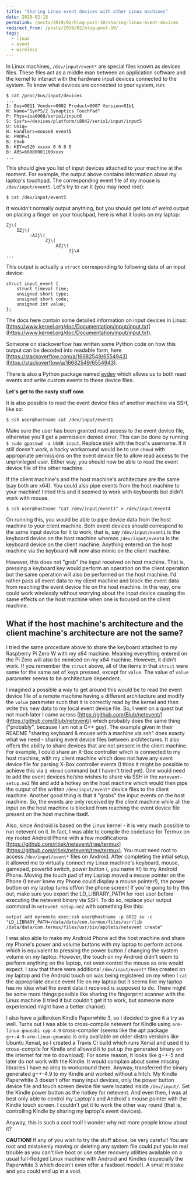 ```yaml
---
title: "Sharing Linux event devices with other Linux machines"
date: 2019-02-18
permalink: /posts/2019/02/blog-post-10/sharing-linux-event-devices
redirect_from: /posts/2019/02/blog-post-10/
tags:
  - linux
  - event
  - wireless
---
```


In Linux machines, `/dev/input/event*` are special files known as devices files. These files act
as a middle man between an application software and the kernel to interact with the hardware input
devices connected to the system. To know what devices are connected to your system, run:
```
$ cat /proc/bus/input/devices
...
I: Bus=0011 Vendor=0002 Product=0007 Version=01b1
N: Name="SynPS/2 Synaptics TouchPad"
P: Phys=isa0060/serio1/input0
S: Sysfs=/devices/platform/i8042/serio1/input/input5
U: Uniq=
H: Handlers=mouse0 event5
B: PROP=1
B: EV=b
B: KEY=e520 xxxxx 0 0 0 0
B: ABS=66080001100xxxx
...
```

This should give you list of input devices attached to your machine at the moment. For example,
the output above contains information about my laptop's touchpad. The corresponding event file of my
mouse is `/dev/input/event5`. Let's try to `cat` it (you may need root):
```
$ cat /dev/input/event5
```
It wouldn't normally output anything, but you should get lots of *weird* output on placing a finger
on your touchpad, here is what it looks on my laptop:
```
Zj\(
    5Zj\(
         :AZj\(
               Zj\(
                   AZj\(
                        Zj\4
...
```

This output is actually a `struct` corresponding to following data of an input device:
```
struct input_event {
    struct timeval time;
    unsigned short type;
    unsigned short code;
    unsigned int value;
};
```

The docs here contain some detailed information on input devices in Linux:
[https://www.kernel.org/doc/Documentation/input/input.txt](https://www.kernel.org/doc/Documentation/input/input.txt).

Someone on stackoverflow has written some Python code on how this output can be decoded into
readable form, here [https://stackoverflow.com/a/16682549/6554943](https://stackoverflow/a/16682549/6554943).

There is also a Python package named [evdev](https://python-evdev.readthedocs.io/en/latest/install.html)
which allows us to both read events and write custom events to these device files.


**Let's get to the nasty stuff now.**

It is also possible to read the event device files of another machine via SSH, like so:
```
$ ssh user@hostname cat /dev/input/event1
```
Make sure the user has been granted read access to the event device file, otherwise you'll get
a permission denied error. This can be done by running `$ sudo gpasswd -a USER input`. Replace
`USER` with the host's username. If it still doesn't work, a hacky workaround would be to use
`chmod` with appropriate permissions on the event device file to allow read access to the
unprivileged user. Either way, you should now be able to read the event device file of the other
machine.

If the client machine's and the host machine's architecture are the same (say both are x64). You
could also pipe events from the host machine to your machine! I tried this and it seemed to work
with keyboards but didn't work with mouse.

```
$ ssh user@hostname "cat /dev/input/event1" > /dev/input/event4
```
On running this, you would be able to pipe device data from the host machine to your client machine.
Both event devices should correspond to the same input device for it to work, that is, say `/dev/input/event1`
is the keyboard device on the host machine whereas `/dev/input/event4` is the keyboard device on the client
machine. Anything entered on the host machine via the keyboard will now also mimic on the client machine.

However, this does not "grab" the input received on host machine. That is, pressing a keyboard key
would perform an operation on the client operation but the same operation will also be performed on the
host machine. I'd rather pass all event data to my client machine and block the event data from reaching
the event device file on the host machine. In this way, one could work wirelessly without worrying
about the input device causing the same effects on the host machine when one is focused on the client
machine.


## What if the host machine's architecture and the client machine's architecture are not the same?

I tried the same procedure above to share the keyboard attached to my Raspberry Pi Zero W with my x64
machine. Meaning everything entered on the Pi Zero will also be mimiced on my x64 machine.
However, it didn't work. If you remember the `struct` above, all of the items in that `struct` were
same for the same set of keys pressed, except for `value`. The value of `value` parameter seems
to be architecture dependent.

I imagined a possible a way to get around this would be to read the event device file of a remote
machine having a different architecture and modify the `value` parameter such that it is correctly read
by the kernel and then write this new data to my local event device file. So, I went on a quest but
not much later I came across [https://github.com/Blub/netevent/](https://github.com/Blub/netevent/) which
probably does the same thing ("probably", because I am not a C++ guy). The example given in their README
"sharing keyboard & mouse with a machine via ssh" does exacty what we need - sharing event device files
between architectures. It also offers the ability to share devices that are not present in the client
machine. For example, I could share an X-Box controller which is connected to my host machine, with my client
machine which does not have any event device file for parsing X-Box controller events (I think it might
be possible to achieve this via `$ mknod` command but I haven't tried yet). One would need to add the event
devices he/she wishes to share via SSH in the `netevent-setup.ne2` file and add a hotkey on the host machine
which would then pipe the output of the written `/dev/input/event*` device files to the client machine.
Another good thing is that it "grabs" the input events on the host machine. So, the events are only
received by the client machine while all the input on the host machine is blocked from reaching the event
device file present on the host machine itself.

Also, since Android is based on the Linux kernel - it is very much possible to run netevent on it. In
fact, I was able to compile the codebase for Termux on my rooted Android Phone with a few modifications
[https://github.com/ritiek/netevent/tree/termux](https://github.com/ritiek/netevent/tree/termux).
You must need root to access `/dev/input/event*` files on
Android. After completing the intial setup, it allowed me to virtually connect my Linux machine's keyboard,
mouse, gamepad, powerlid switch, power button (, you name it!) to my Android Phone. Moving the touch pad of
my Laptop moved a mouse pointer on the Phone (I never knew my Phone could display a mouse pointer!), the
power button on my laptop turns off/on the phone screen! If you're going to try this out, make sure you export
the LD_LIBRARY_PATH for root user before executing the netevent binary via SSH. To do so, replace your output
command in `netevent-setup.ne2` with something like this:
```
output add myremote exec:ssh user@hostname -p 8022 su -c "LD_LIBRARY_PATH=/data/data/com.termux/files/usr/lib /data/data/com.termux/files/usr/bin/applets/netevent create"
```

I was also able to make my Android Phone act the host machine and share my Phone's power and volume buttons
with my laptop to perform actions which is equivalent to pressing the power button / changing the system
volume on my laptop. However, the touch on my Android didn't seem to perform anything on the laptop, not
even control the mouse as one would expect. I saw that there were additional `/dev/input/event*` files
created on my laptop and the Android touch on was being registered on my when I `cat` the appropriate device
event file on my laptop but it seems like my laptop has no idea what the event data it received is supposed to do. There might
be some more things possible like sharing the fingerprint scanner with the Linux machine (I tried it but
couldn't get it to work, but someone more experienced might have a better chance).

I also have a jailbroken Kindle Paperwhite 3, so I decided to give it a try as well. Turns out I was able
to cross-compile netevent for Kindle using `arm-linux-gnueabi-cpp-4.9` cross-compiler (seems like the apt
package `g++-4.9-arm-linux-gnueabi` is only available on older distro versions like Ubuntu Xenial, so I
created a Travis CI build which runs Xenial and used it to cross-compile for Kindle and allowed it to put
up the generated binary on the internet for me to download). For some reason, it looks like g++-5 and later
do not work with the Kindle. It would complain about some missing libraries I have no idea to workaround
them. Anyway, transferred the binary generated g++-4.9 to my Kindle and worked without a hitch. My Kindle
Paperwhite 3 doesn't offer many input devices, only the power button device file and touch screen device
file were located inside `/dev/input/`. Set the Kindle power button as the hotkey for netevent. And even
then, I was at best only able to control my Laptop's and Android's mouse pointer with the Kindle touch screen.
I couldn't get it to work the other way round (that is, controlling Kindle by sharing my laptop's event
devices).

Anyway, this is such a cool tool! I wonder why not more people know about it?

**CAUTION!** If any of you wish to try the stuff above, be very careful! You are root and mistakenly moving
or deleting any system file could put you in real trouble as you can't live boot or use other recovery
utilities available on a usual full-fledged Linux machine with Android and Kindles (especially the
Paperwhite 3 which doesn't even offer a fastboot mode!). A small mistake and you could end up in a void.
